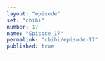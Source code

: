 ```yaml
---
layout: "episode"
set: "chibi"
number: 17
name: "Episode 17"
permalink: "chibi/episode-17"
published: true
---
```

